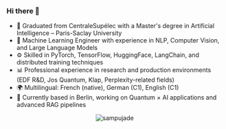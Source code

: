 ### Hi there 👋  

- 💼 Graduated from CentraleSupélec with a Master's degree in Artificial Intelligence – Paris-Saclay University  
- 🔬 Machine Learning Engineer with experience in NLP, Computer Vision, and Large Language Models  
- ⚙️ Skilled in PyTorch, TensorFlow, HuggingFace, LangChain, and distributed training techniques  
- 📊 Professional experience in research and production environments (EDF R&D, Jos Quantum, Klap, Perplexity-related fields)  
- 🌍 Multilingual: French (native), German (C1), English (C1)  
- 📌 Currently based in Berlin, working on Quantum × AI applications and advanced RAG pipelines  
  
<p align="center"> <img src="https://github-readme-stats.vercel.app/api?username=sampujade&show_icons=true&count_private=true&theme=merko" alt="sampujade" />
